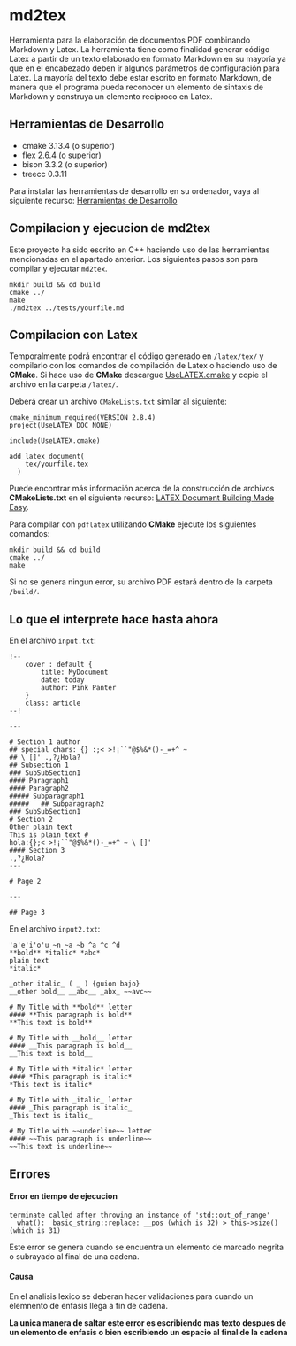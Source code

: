 # md2tex

Herramienta para la elaboración de documentos PDF combinando Markdown y Latex. La herramienta
tiene como finalidad generar código Latex a partir de un texto elaborado en formato Markdown
en su mayoría ya que en el encabezado deben ír algunos parámetros de configuración para Latex.
La mayoría del texto debe estar escrito en formato Markdown, de manera que el programa pueda
reconocer un elemento de sintaxis de Markdown y construya un elemento recíproco en Latex. 

## Herramientas de Desarrollo
- cmake 3.13.4 (o superior)
- flex 2.6.4 (o superior)
- bison 3.3.2 (o superior)
- treecc 0.3.11

Para instalar las herramientas de desarrollo en su ordenador, vaya al siguiente recurso: 
<a href="https://drive.google.com/file/d/1gjG3IdHRtXiU0dUrDh2AdgSdwRH9ri9h/view?usp=sharing" target="_blank">Herramientas de Desarrollo</a>

## Compilacion y ejecucion de md2tex

Este proyecto ha sido escrito en C++ haciendo uso de las herramientas mencionadas en el apartado
anterior. Los siguientes pasos son para compilar y ejecutar `md2tex`. 
```
mkdir build && cd build
cmake ../
make
./md2tex ../tests/yourfile.md
```

## Compilacion con Latex

Temporalmente podrá encontrar el código generado en `/latex/tex/` y compilarlo con los comandos
de compilación de Latex o haciendo uso de **CMake**. Si hace uso de **CMake** descargue <a href="cmake.org/Wiki/images/8/80/UseLATEX.cmake" target="_blank">UseLATEX.cmake</a> y copie el archivo en la carpeta `/latex/`.

Deberá crear un archivo `CMakeLists.txt` similar al siguiente:

```
cmake_minimum_required(VERSION 2.8.4)
project(UseLATEX_DOC NONE)

include(UseLATEX.cmake)

add_latex_document(
	tex/yourfile.tex
  )
```
Puede encontrar más información acerca de la construcción de archivos **CMakeLists.txt** en 
el siguiente recurso: <a href="https://gitlab.kitware.com/kmorel/UseLATEX/-/blob/master/UseLATEX.pdf" target="_blank">LATEX Document Building Made Easy</a>.

Para compilar con `pdflatex` utilizando **CMake** ejecute los siguientes comandos:

```
mkdir build && cd build
cmake ../
make
```

Si no se genera ningun error, su archivo PDF estará dentro de la carpeta `/build/`.

## Lo que el interprete hace hasta ahora

En el archivo `input.txt`:

```
!--
    cover : default {
        title: MyDocument
        date: today
        author: Pink Panter
    }
    class: article
--!

---

# Section 1 author 
## special chars: {} :;< >!¡``"@$%&*()-_=+^ ~ 
## \ []' .,?¿Hola?
## Subsection 1
### SubSubSection1
#### Paragraph1
#### Paragraph2
##### Subparagraph1
#####   ## Subparagraph2
### SubSubSection1
# Section 2
Other plain text
This is plain text #
hola:{};< >!¡``"@$%&*()-_=+^ ~ \ []' 
#### Section 3
.,?¿Hola?
---

# Page 2

---

## Page 3
```

En el archivo `input2.txt`:

```
'a'e'i'o'u ~n ~a ~b ^a ^c ^d
**bold** *italic* *abc*
plain text
*italic*

_other italic_ ( _ ) {guion bajo}
__other bold__ __abc__ _abx_ ~~avc~~ 

# My Title with **bold** letter
#### **This paragraph is bold** 
**This text is bold** 

# My Title with __bold__ letter
#### __This paragraph is bold__ 
__This text is bold__ 

# My Title with *italic* letter
#### *This paragraph is italic* 
*This text is italic*

# My Title with _italic_ letter
#### _This paragraph is italic_ 
_This text is italic_

# My Title with ~~underline~~ letter
#### ~~This paragraph is underline~~ 
~~This text is underline~~ 

```

## Errores

#### Error en tiempo de ejecucion
```
terminate called after throwing an instance of 'std::out_of_range'
  what():  basic_string::replace: __pos (which is 32) > this->size() (which is 31)
```
Este error se genera cuando se encuentra un elemento de marcado negrita o subrayado al final de una cadena.

#### Causa
En el analisis lexico se deberan hacer validaciones para cuando un elemnento de enfasis
llega a fin de cadena.

**La unica manera de saltar este error es escribiendo mas texto despues de un elemento de enfasis o bien escribiendo un espacio al final de la cadena**

